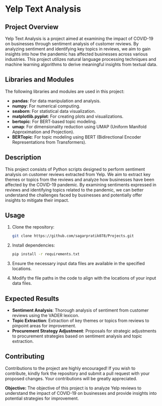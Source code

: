 # Yelp Text Analysis

## Project Overview

Yelp Text Analysis is a project aimed at examining the impact of COVID-19 on businesses through sentiment analysis of customer reviews. By analyzing sentiment and identifying key topics in reviews, we aim to gain insights into how the pandemic has affected businesses across various industries. This project utilizes natural language processing techniques and machine learning algorithms to derive meaningful insights from textual data.

## Libraries and Modules

The following libraries and modules are used in this project:

- **pandas**: For data manipulation and analysis.
- **numpy**: For numerical computing.
- **seaborn**: For statistical data visualization.
- **matplotlib.pyplot**: For creating plots and visualizations.
- **bertopic**: For BERT-based topic modeling.
- **umap**: For dimensionality reduction using UMAP (Uniform Manifold Approximation and Projection).
- **BERTopic**: For topic modeling using BERT (Bidirectional Encoder Representations from Transformers).

## Description

This project consists of Python scripts designed to perform sentiment analysis on customer reviews extracted from Yelp. We aim to extract key themes or topics from the reviews and analyze how businesses have been affected by the COVID-19 pandemic. By examining sentiments expressed in reviews and identifying topics related to the pandemic, we can better understand the challenges faced by businesses and potentially offer insights to mitigate their impact.

## Usage

1. Clone the repository:

    ```bash
    git clone https://github.com/sagarpratik078/Projects.git
    ```

2. Install dependencies:

    ```bash
    pip install -r requirements.txt
    ```

3. Ensure the necessary input data files are available in the specified locations.

4. Modify the file paths in the code to align with the locations of your input data files.

## Expected Results

- **Sentiment Analysis**: Thorough analysis of sentiment from customer reviews using the VADER lexicon.
- **Topic Extraction**: Extraction of key themes or topics from reviews to pinpoint areas for improvement.
- **Procurement Strategy Adjustment**: Proposals for strategic adjustments to procurement strategies based on sentiment analysis and topic extraction.

## Contributing

Contributions to the project are highly encouraged! If you wish to contribute, kindly fork the repository and submit a pull request with your proposed changes. Your contributions will be greatly appreciated.

**Objective:** The objective of this project is to analyze Yelp reviews to understand the impact of COVID-19 on businesses and provide insights into potential strategies for improvement.
